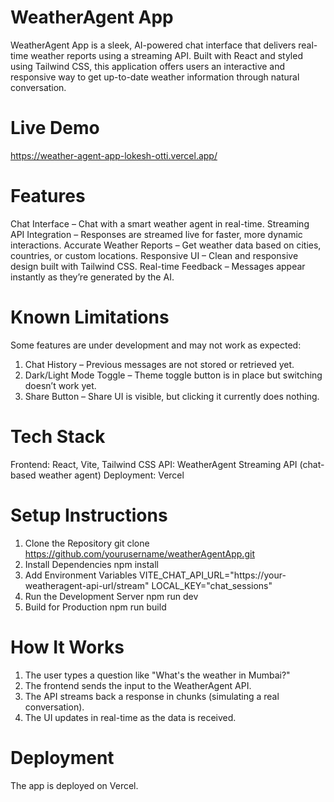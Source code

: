 # WeatherAgent App

WeatherAgent App is a sleek, AI-powered chat interface that delivers real-time weather reports using a streaming API. Built with React and styled using Tailwind CSS, this application offers users an interactive and responsive way to get up-to-date weather information through natural conversation.

# Live Demo
https://weather-agent-app-lokesh-otti.vercel.app/

# Features
Chat Interface – Chat with a smart weather agent in real-time.
Streaming API Integration – Responses are streamed live for faster, more dynamic interactions.
Accurate Weather Reports – Get weather data based on cities, countries, or custom locations.
Responsive UI – Clean and responsive design built with Tailwind CSS.
Real-time Feedback – Messages appear instantly as they’re generated by the AI.

# Known Limitations
Some features are under development and may not work as expected:
 1) Chat History – Previous messages are not stored or retrieved yet.
 2) Dark/Light Mode Toggle – Theme toggle button is in place but switching doesn’t work yet.
 3) Share Button – Share UI is visible, but clicking it currently does nothing.

# Tech Stack
Frontend: React, Vite, Tailwind CSS
API: WeatherAgent Streaming API (chat-based weather agent)
Deployment: Vercel

# Setup Instructions
1. Clone the Repository
   git clone https://github.com/yourusername/weatherAgentApp.git
2. Install Dependencies
   npm install
3. Add Environment Variables
   VITE_CHAT_API_URL="https://your-weatheragent-api-url/stream"
   LOCAL_KEY="chat_sessions"
4. Run the Development Server
   npm run dev
5. Build for Production
   npm run build
# How It Works
1) The user types a question like "What's the weather in Mumbai?"
2) The frontend sends the input to the WeatherAgent API.
3) The API streams back a response in chunks (simulating a real conversation).
4) The UI updates in real-time as the data is received.

# Deployment
The app is deployed on Vercel. 
